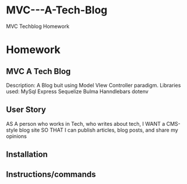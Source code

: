 # MVC---A-Tech-Blog
MVC Techblog Homework

Homework
=======

MVC A Tech Blog
-----------
Description:
A Blog buit using Model VIew Controller paradigm. Libraries used:
MySql
Express
Sequelize
Bulma
Hanndlebars
dotenv


User Story
-----------
AS A person who works in Tech, who writes about tech, I WANT a CMS-style blog site
SO THAT I can publish articles, blog posts, and share my opinions

Installation
-----------

Instructions/commands
-----------


